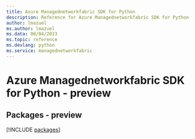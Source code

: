 ```yaml
---
title: Azure Managednetworkfabric SDK for Python
description: Reference for Azure Managednetworkfabric SDK for Python
author: lmazuel
ms.author: lmazuel
ms.data: 08/04/2023
ms.topic: reference
ms.devlang: python
ms.service: managednetworkfabric
---
```

# Azure Managednetworkfabric SDK for Python - preview
## Packages - preview
[!INCLUDE [packages](managednetworkfabric-index.md)]